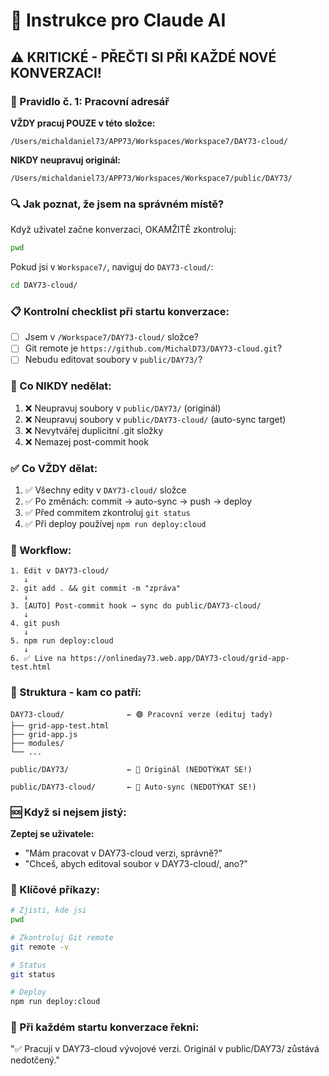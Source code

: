 # 🤖 Instrukce pro Claude AI

## ⚠️ KRITICKÉ - PŘEČTI SI PŘI KAŽDÉ NOVÉ KONVERZACI!

### 🎯 Pravidlo č. 1: Pracovní adresář

**VŽDY pracuj POUZE v této složce:**
```
/Users/michaldaniel73/APP73/Workspaces/Workspace7/DAY73-cloud/
```

**NIKDY neupravuj originál:**
```
/Users/michaldaniel73/APP73/Workspaces/Workspace7/public/DAY73/
```

### 🔍 Jak poznat, že jsem na správném místě?

Když uživatel začne konverzaci, OKAMŽITĚ zkontroluj:

```bash
pwd
```

Pokud jsi v `Workspace7/`, naviguj do `DAY73-cloud/`:
```bash
cd DAY73-cloud/
```

### 📋 Kontrolní checklist při startu konverzace:

- [ ] Jsem v `/Workspace7/DAY73-cloud/` složce?
- [ ] Git remote je `https://github.com/MichalD73/DAY73-cloud.git`?
- [ ] Nebudu editovat soubory v `public/DAY73/`?

### 🚫 Co NIKDY nedělat:

1. ❌ Neupravuj soubory v `public/DAY73/` (originál)
2. ❌ Neupravuj soubory v `public/DAY73-cloud/` (auto-sync target)
3. ❌ Nevytvářej duplicitní .git složky
4. ❌ Nemazej post-commit hook

### ✅ Co VŽDY dělat:

1. ✅ Všechny edity v `DAY73-cloud/` složce
2. ✅ Po změnách: commit → auto-sync → push → deploy
3. ✅ Před commitem zkontroluj `git status`
4. ✅ Při deploy používej `npm run deploy:cloud`

### 🔄 Workflow:

```
1. Edit v DAY73-cloud/
   ↓
2. git add . && git commit -m "zpráva"
   ↓
3. [AUTO] Post-commit hook → sync do public/DAY73-cloud/
   ↓
4. git push
   ↓
5. npm run deploy:cloud
   ↓
6. ✅ Live na https://onlineday73.web.app/DAY73-cloud/grid-app-test.html
```

### 📂 Struktura - kam co patří:

```
DAY73-cloud/              ← 🟢 Pracovní verze (edituj tady)
├── grid-app-test.html
├── grid-app.js
├── modules/
└── ...

public/DAY73/             ← 🔴 Originál (NEDOTÝKAT SE!)

public/DAY73-cloud/       ← 🔵 Auto-sync (NEDOTÝKAT SE!)
```

### 🆘 Když si nejsem jistý:

**Zeptej se uživatele:**
- "Mám pracovat v DAY73-cloud verzi, správně?"
- "Chceš, abych editoval soubor v DAY73-cloud/, ano?"

### 📌 Klíčové příkazy:

```bash
# Zjisti, kde jsi
pwd

# Zkontroluj Git remote
git remote -v

# Status
git status

# Deploy
npm run deploy:cloud
```

### 🎯 Při každém startu konverzace řekni:

"✅ Pracuji v DAY73-cloud vývojové verzi. Originál v public/DAY73/ zůstává nedotčený."
